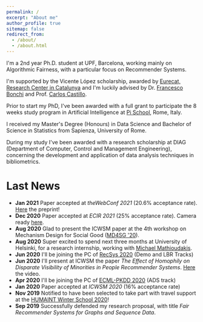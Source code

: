 ```yaml
---
permalink: /
excerpt: "About me"
author_profile: true
sitemap: false
redirect_from: 
  - /about/
  - /about.html
---
```


I'm a 2nd year Ph.D. student at UPF, Barcelona, working mainly on Algorithmic Fairness, with a particular focus on Recommender Systems. 

I'm supported by the Vicente López scholarship, awarded by [Eurecat, Research Center in Catalunya](https://eurecat.org/) and I'm luckily advised by Dr. [Francesco Bonchi](http://www.francescobonchi.com) and Prof. [Carlos Castillo](https://chato.cl).

Prior to start my PhD, I've been awarded with a full grant to participate the 8 weeks study program in Artificial Intelligence at [Pi School](https://picampus-school.com/programme/school-of-ai/), Rome, Italy.

I received my Master's Degree (Honours) in Data Science and Bachelor of Science in Statistics from Sapienza, University of Rome. 

During my study I've been awarded with a research scholarship at DIAG (Department of Computer, Control and Management Engineering), concerning the development and application of data analysis techniques in bibliometrics.



Last News
======

* **Jan 2021** Paper accepted at *theWebConf 2021* (20.6% acceptance rate). [Here](https://arxiv.org/abs/2010.04412) the preprint!
* **Dec 2020** Paper accepted at *ECIR 2021* (25% acceptance rate). Camera ready [here](https://frafabbri.github.io/files/ecir2021.pdf).
* **Aug 2020** Glad to present the ICWSM paper at the 4th workshop on Mechanism Design for Social Good ([MD4SG '20](http://md4sg.com/workshop/MD4SG20/index.html)).  
* **Aug 2020** Super excited to spend next three months at University of Helsinki, for a research internship, working with [Michael Mathioudakis](https://michalis.co/).
* **Jun 2020** I'll be joining the PC of [RecSys 2020](https://recsys.acm.org/recsys20/) (Demo and LBR Tracks)
* **Jun 2020** I'll present at ICWSM the paper *The Effect of Homophily on Disparate Visibility of Minorities in People Recommender Systems*. [Here](https://www.youtube.com/watch?v=fcg1mZJUnzc) the video.
* **Apr 2020** I'll be joining the PC of [ECML-PKDD 2020](https://ecmlpkdd2020.net/) (ADS track)
* **Jan 2020** Paper accepted at *ICWSM 2020* (16% acceptance rate)
* **Nov 2019** Notified to have been selected to take part with travel support at the [HUMAINT Winter School 2020](https://ec.europa.eu/jrc/communities/en/community/humaint/event/2nd-humaint-winter-school-fairness-accountability-and-transparency)!
* **Sep 2019** Successfully defended my research proposal, with title *Fair Recommender Systems for Graphs and Sequence Data*.
